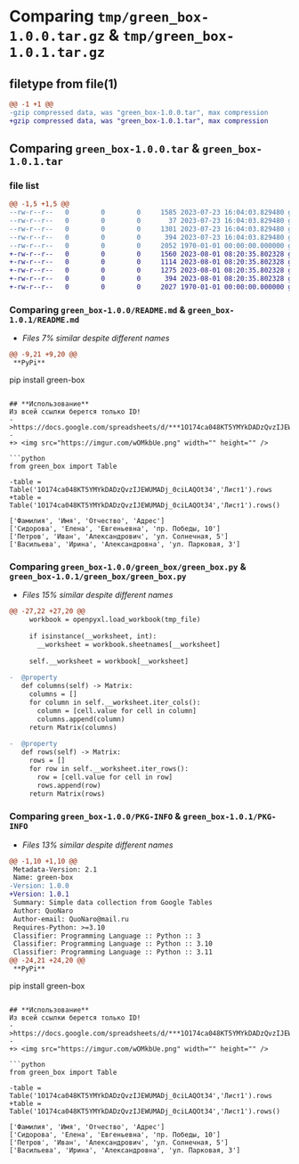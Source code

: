 # Comparing `tmp/green_box-1.0.0.tar.gz` & `tmp/green_box-1.0.1.tar.gz`

## filetype from file(1)

```diff
@@ -1 +1 @@
-gzip compressed data, was "green_box-1.0.0.tar", max compression
+gzip compressed data, was "green_box-1.0.1.tar", max compression
```

## Comparing `green_box-1.0.0.tar` & `green_box-1.0.1.tar`

### file list

```diff
@@ -1,5 +1,5 @@
--rw-r--r--   0        0        0     1585 2023-07-23 16:04:03.829480 green_box-1.0.0/README.md
--rw-r--r--   0        0        0       37 2023-07-23 16:04:03.829480 green_box-1.0.0/green_box/__init__.py
--rw-r--r--   0        0        0     1301 2023-07-23 16:04:03.829480 green_box-1.0.0/green_box/green_box.py
--rw-r--r--   0        0        0      394 2023-07-23 16:04:03.829480 green_box-1.0.0/pyproject.toml
--rw-r--r--   0        0        0     2052 1970-01-01 00:00:00.000000 green_box-1.0.0/PKG-INFO
+-rw-r--r--   0        0        0     1560 2023-08-01 08:20:35.802328 green_box-1.0.1/README.md
+-rw-r--r--   0        0        0     1114 2023-08-01 08:20:35.802328 green_box-1.0.1/green_box/__init__.py
+-rw-r--r--   0        0        0     1275 2023-08-01 08:20:35.802328 green_box-1.0.1/green_box/green_box.py
+-rw-r--r--   0        0        0      394 2023-08-01 08:20:35.802328 green_box-1.0.1/pyproject.toml
+-rw-r--r--   0        0        0     2027 1970-01-01 00:00:00.000000 green_box-1.0.1/PKG-INFO
```

### Comparing `green_box-1.0.0/README.md` & `green_box-1.0.1/README.md`

 * *Files 7% similar despite different names*

```diff
@@ -9,21 +9,20 @@
 **PyPi**
 ```
 pip install green-box
 ```
 
 ## **Использование**
 Из всей ссылки берется только ID!
->https://docs.google.com/spreadsheets/d/***1O174ca048KT5YMYkDADzQvzIJEWUMADj_0ciLAQOt34***
-
+> <img src="https://imgur.com/wOMkbUe.png" width="" height="" />
 
 ```python
 from green_box import Table
 
-table = Table('1O174ca048KT5YMYkDADzQvzIJEWUMADj_0ciLAQOt34','Лист1').rows
+table = Table('1O174ca048KT5YMYkDADzQvzIJEWUMADj_0ciLAQOt34','Лист1').rows()
 
 ```
 ```
 ['Фамилия', 'Имя', 'Отчество', 'Адрес']
 ['Сидорова', 'Елена', 'Евгеньевна', 'пр. Победы, 10']
 ['Петров', 'Иван', 'Александрович', 'ул. Солнечная, 5']
 ['Васильева', 'Ирина', 'Александровна', 'ул. Парковая, 3']
```

### Comparing `green_box-1.0.0/green_box/green_box.py` & `green_box-1.0.1/green_box/green_box.py`

 * *Files 15% similar despite different names*

```diff
@@ -27,22 +27,20 @@
     workbook = openpyxl.load_workbook(tmp_file)
     
     if isinstance(__worksheet, int):
       __worksheet = workbook.sheetnames[__worksheet]
     
     self.__worksheet = workbook[__worksheet]
 
-  @property
   def columns(self) -> Matrix:
     columns = []
     for column in self.__worksheet.iter_cols():
       column = [cell.value for cell in column]
       columns.append(column)
     return Matrix(columns)
   
-  @property
   def rows(self) -> Matrix:
     rows = []
     for row in self.__worksheet.iter_rows():
       row = [cell.value for cell in row]
       rows.append(row)
     return Matrix(rows)
```

### Comparing `green_box-1.0.0/PKG-INFO` & `green_box-1.0.1/PKG-INFO`

 * *Files 13% similar despite different names*

```diff
@@ -1,10 +1,10 @@
 Metadata-Version: 2.1
 Name: green-box
-Version: 1.0.0
+Version: 1.0.1
 Summary: Simple data collection from Google Tables
 Author: QuoNaro
 Author-email: QuoNaro@mail.ru
 Requires-Python: >=3.10
 Classifier: Programming Language :: Python :: 3
 Classifier: Programming Language :: Python :: 3.10
 Classifier: Programming Language :: Python :: 3.11
@@ -24,21 +24,20 @@
 **PyPi**
 ```
 pip install green-box
 ```
 
 ## **Использование**
 Из всей ссылки берется только ID!
->https://docs.google.com/spreadsheets/d/***1O174ca048KT5YMYkDADzQvzIJEWUMADj_0ciLAQOt34***
-
+> <img src="https://imgur.com/wOMkbUe.png" width="" height="" />
 
 ```python
 from green_box import Table
 
-table = Table('1O174ca048KT5YMYkDADzQvzIJEWUMADj_0ciLAQOt34','Лист1').rows
+table = Table('1O174ca048KT5YMYkDADzQvzIJEWUMADj_0ciLAQOt34','Лист1').rows()
 
 ```
 ```
 ['Фамилия', 'Имя', 'Отчество', 'Адрес']
 ['Сидорова', 'Елена', 'Евгеньевна', 'пр. Победы, 10']
 ['Петров', 'Иван', 'Александрович', 'ул. Солнечная, 5']
 ['Васильева', 'Ирина', 'Александровна', 'ул. Парковая, 3']
```

